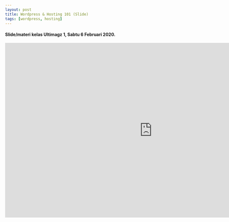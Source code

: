 ```yaml
---
layout: post
title: Wordpress & Hosting 101 (Slide)
tags: [wordpress, hosting] 
---
```

 
#### Slide/materi kelas Ultimagz 1, Sabtu 6 Februari 2020. 

<iframe src="https://docs.google.com/presentation/d/e/2PACX-1vSFO_83dnDgxMDxgmXstCRnNQdR4oRTFrvKvqVh8PF8S9Y9_YSqhVHG1TqwcsjmoJXPyQ2wz3FRGCA4/embed?start=false&loop=false&delayms=3000" frameborder="0" width="960" height="569" allowfullscreen="true" mozallowfullscreen="true" webkitallowfullscreen="true"></iframe>  
 

